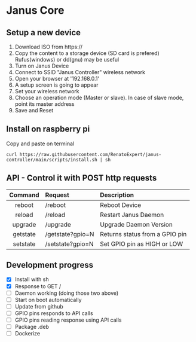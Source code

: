 # Janus Core
## Setup a new device
1.	Download ISO from https://
2.	Copy the content to a storage device (SD card is prefered)
	Rufus(windows) or dd(gnu) may be useful
3.	Turn on Janus Device
4.	Connect to SSID "Janus Controller" wireless network
5.	Open your browser at '192.168.0.1'
6.	A setup screen is going to appear
7.	Set your wireless network
8.	Choose an operation mode (Master or slave).
	In case of slave mode, point its master address
9.	Save and Reset

## Install on raspberry pi
Copy and paste on terminal
```
curl https://raw.githubusercontent.com/RenatoExpert/janus-controller/main/scripts/install.sh | sh
```

## API - Control it with POST http requests
Command		|Request		| Description
:--------:	|:-----------		| :----------
reboot		| /reboot		| Reboot Device
reload		| /reload		| Restart Janus Daemon
upgrade		| /upgrade		| Upgrade Daemon Version
getstate	| /getstate?gpio=N	| Returns status from a GPIO pin
setstate	| /setstate?gpio=N	| Set GPIO pin as HIGH or LOW

## Development progress
- [x] Install with sh
- [x] Response to GET /
- [ ] Daemon working (doing those two above)
- [ ] Start on boot automatically
- [ ] Update from github
- [ ] GPIO pins responds to API calls
- [ ] GPIO pins reading response using API calls
- [ ] Package .deb
- [ ] Dockerize
